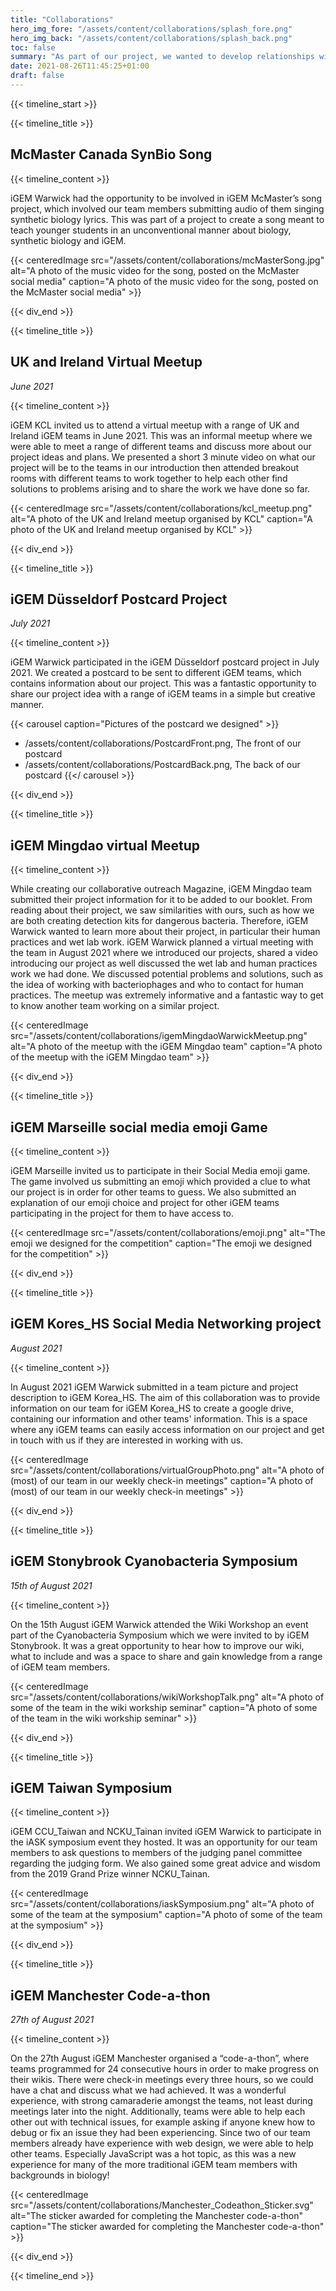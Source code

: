 ```yaml
---
title: "Collaborations"
hero_img_fore: "/assets/content/collaborations/splash_fore.png"
hero_img_back: "/assets/content/collaborations/splash_back.png"
toc: false
summary: "As part of our project, we wanted to develop relationships with a range of different iGEM teams in order to learn from each other and to form a community in a virtual manner. By using social media, participating in virtual meetups as well involving teams in our education Collaborative booklet we were able to learn from each other and gain useful insights in how to improve our project and how to find solutions to issues we were facing."
date: 2021-08-26T11:45:25+01:00
draft: false
---
```


{{< timeline_start >}}

{{< timeline_title >}}

## McMaster Canada SynBio Song

{{< timeline_content >}}

iGEM Warwick had the opportunity to be involved in iGEM McMaster’s song project,
which involved our team members submitting audio of them singing synthetic
biology lyrics. This was part of a project to create a song meant to teach
younger students in an unconventional manner about biology, synthetic biology
and iGEM.

{{< centeredImage
        src="/assets/content/collaborations/mcMasterSong.jpg"
        alt="A photo of the music video for the song, posted on the McMaster social media"
        caption="A photo of the music video for the song, posted on the McMaster social media" >}}

{{< div_end >}}

{{< timeline_title >}}

## UK and Ireland Virtual Meetup

_June 2021_

{{< timeline_content >}}

iGEM KCL invited us to attend a virtual meetup with a range of UK and Ireland
iGEM teams in June 2021. This was an informal meetup where we were able to meet
a range of different teams and discuss more about our project ideas and plans.
We presented a short 3 minute video on what our project will be to the teams in
our introduction then attended breakout rooms with different teams to work
together to help each other find solutions to problems arising and to share the
work we have done so far.

{{< centeredImage
        src="/assets/content/collaborations/kcl_meetup.png"
        alt="A photo of the UK and Ireland meetup organised by KCL"
        caption="A photo of the UK and Ireland meetup organised by KCL" >}}

{{< div_end >}}

{{< timeline_title >}}

## iGEM Düsseldorf Postcard Project

_July 2021_

{{< timeline_content >}}

iGEM Warwick participated in the iGEM Düsseldorf postcard project in July 2021.
We created a postcard to be sent to different iGEM teams, which contains
information about our project. This was a fantastic opportunity to share our
project idea with a range of iGEM teams in a simple but creative manner.

{{< carousel caption="Pictures of the postcard we designed" >}}
- /assets/content/collaborations/PostcardFront.png, The front of our postcard
- /assets/content/collaborations/PostcardBack.png, The back of our postcard
{{</ carousel >}}

{{< div_end >}}

{{< timeline_title >}}

## iGEM Mingdao virtual Meetup

{{< timeline_content >}}

While creating our collaborative outreach Magazine, iGEM Mingdao team submitted
their project information for it to be added to our booklet. From reading about
their project, we saw similarities with ours, such as how we are both creating
detection kits for dangerous bacteria. Therefore, iGEM Warwick wanted to learn
more about their project, in particular their human practices and wet lab work.
iGEM Warwick planned a virtual meeting with the team in August 2021 where we
introduced our projects, shared a video introducing our project as well
discussed the wet lab and human practices work we had done. We discussed
potential problems and solutions, such as the idea of working with
bacteriophages and who to contact for human practices. The meetup was extremely
informative and a fantastic way to get to know another team working on a similar
project.

{{< centeredImage
        src="/assets/content/collaborations/igemMingdaoWarwickMeetup.png"
        alt="A photo of the meetup with the iGEM Mingdao team"
        caption="A photo of the meetup with the iGEM Mingdao team" >}}

{{< div_end >}}

{{< timeline_title >}}

## iGEM Marseille social media emoji Game

{{< timeline_content >}}

iGEM Marseille invited us to participate in their Social Media emoji game.  The
game involved us submitting an emoji which provided a clue to what our project
is in order for other teams to guess. We also submitted an explanation of our
emoji choice and project for other iGEM teams participating in the project for
them to have access to.

{{< centeredImage
        src="/assets/content/collaborations/emoji.png"
        alt="The emoji we designed for the competition"
        caption="The emoji we designed for the competition" >}}

{{< div_end >}}

{{< timeline_title >}}

## iGEM Kores_HS Social Media Networking project

_August 2021_

{{< timeline_content >}}

 In August 2021 iGEM Warwick submitted in a team picture and project description
 to iGEM Korea_HS. The aim of this collaboration was to provide information on
 our team for iGEM Korea_HS to create a google drive, containing our information
 and other teams' information. This is a space where any iGEM teams can easily
 access information on our project and get in touch with us if they are
 interested in working with us.

{{< centeredImage
        src="/assets/content/collaborations/virtualGroupPhoto.png"
        alt="A photo of (most) of our team in our weekly check-in meetings"
        caption="A photo of (most) of our team in our weekly check-in meetings" >}}

{{< div_end >}}

{{< timeline_title >}}

## iGEM Stonybrook Cyanobacteria Symposium

_15th of August 2021_

{{< timeline_content >}}

On the 15th August iGEM Warwick attended the Wiki Workshop an event part of the
Cyanobacteria Symposium which we were invited to by iGEM Stonybrook. It was a
great opportunity to hear how to improve our wiki, what to include and was a
space to share and gain knowledge from a range of iGEM team members.

{{< centeredImage
        src="/assets/content/collaborations/wikiWorkshopTalk.png"
        alt="A photo of some of the team in the wiki workship seminar"
        caption="A photo of some of the team in the wiki workship seminar" >}}

{{< div_end >}}

{{< timeline_title >}}

## iGEM Taiwan Symposium

{{< timeline_content >}}

iGEM CCU_Taiwan and NCKU_Tainan invited iGEM Warwick to participate in the iASK
symposium event they hosted. It was an opportunity for our team members to ask
questions to members of the judging panel committee regarding the judging form.
We also gained some great advice and wisdom from the 2019 Grand Prize winner
NCKU_Tainan.

{{< centeredImage
        src="/assets/content/collaborations/iaskSymposium.png"
        alt="A photo of some of the team at the symposium"
        caption="A photo of some of the team at the symposium" >}}

{{< div_end >}}

{{< timeline_title >}}

## iGEM Manchester Code-a-thon

_27th of August 2021_

{{< timeline_content >}}

On the 27th August iGEM Manchester organised a “code-a-thon”, where teams
programmed for 24 consecutive hours in order to make progress on their wikis.
There were check-in meetings every three hours, so we could have a chat and
discuss what we had achieved. It was a wonderful experience, with strong
camaraderie amongst the teams, not least during meetings later into the night.
Additionally, teams were able to help each other out with technical issues, for
example asking if anyone knew how to debug or fix an issue they had been
experiencing. Since two of our team members already have experience with web
design, we were able to help other teams. Especially JavaScript was a hot topic,
as this was a new experience for many of the more traditional iGEM team members
with backgrounds in biology!

{{< centeredImage
        src="/assets/content/collaborations/Manchester_Codeathon_Sticker.svg"
         alt="The sticker awarded for completing the Manchester code-a-thon"
        caption="The sticker awarded for completing the Manchester code-a-thon" >}}

{{< div_end >}}

{{< timeline_end >}}
